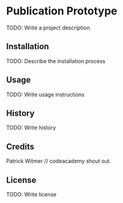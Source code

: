 # Publication Prototype

TODO: Write a project description

## Installation

TODO: Describe the installation process

## Usage

TODO: Write usage instructions

## History

TODO: Write history

## Credits

Patrick Witmer // codeacademy shout out.

## License

TODO: Write license
